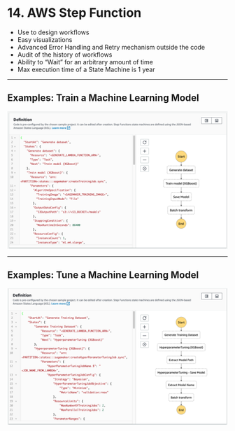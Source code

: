 # 14. AWS Step Function

- Use to design workflows
- Easy visualizations
- Advanced Error Handling and Retry mechanism outside the code
- Audit of the history of workflows
- Ability to “Wait” for an arbitrary amount of time
- Max execution time of a State Machine is 1 year

---

## Examples: Train a Machine Learning Model

![14%20AWS%20Step%20Function%2096d129c638664296a9a8a72295aa6bdc/Untitled.png](14%20AWS%20Step%20Function%2096d129c638664296a9a8a72295aa6bdc/Untitled.png)

---

## Examples: Tune a Machine Learning Model

![14%20AWS%20Step%20Function%2096d129c638664296a9a8a72295aa6bdc/Untitled%201.png](14%20AWS%20Step%20Function%2096d129c638664296a9a8a72295aa6bdc/Untitled%201.png)